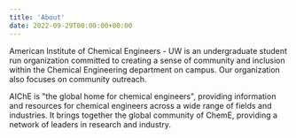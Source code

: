 ```yaml
---
title: 'About'
date: 2022-09-29T00:00:00+00:00
---
```


American Institute of Chemical Engineers - UW is an undergraduate student run organization committed to creating a sense of community and inclusion within the Chemical Engineering department on campus. Our organization also focuses on community outreach.

AIChE is "the global home for chemical engineers", providing information and resources for chemical engineers across a wide range of fields and industries. It brings together the global community of ChemE, providing a network of leaders in research and industry.
